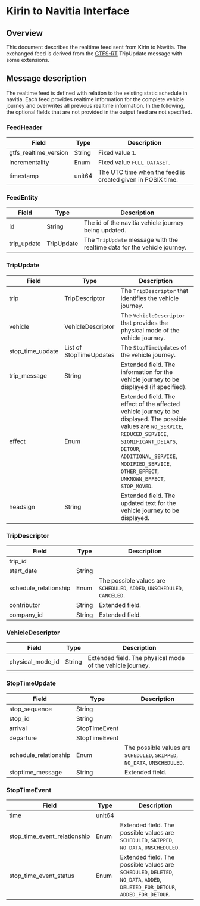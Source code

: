 # Kirin to Navitia Interface
## Overview
This document describes the realtime feed sent from Kirin to Navitia. The exchanged feed is derived from the [GTFS-RT](https://gtfs.org/reference/realtime/v2/) TripUpdate message with some extensions.

## Message description
The realtime feed is defined with relation to the existing static schedule in navitia.
Each feed provides realtime information for the complete vehicle journey and 
overwrites all previous realtime information.
In the following, the optional fields that are not provided in the output feed are not specified.

### FeedHeader
Field | Type | Description
--- | --- | ---
gtfs_realtime_version | String | Fixed value `1`.
incrementality | Enum | Fixed value `FULL_DATASET`.
timestamp | unit64 | The UTC time when the feed is created given in POSIX time.

### FeedEntity
Field | Type | Description
--- | --- | ---
id | String | The id of the navitia vehicle journey being updated.
trip_update | TripUpdate | The `TripUpdate` message with the realtime data for the vehicle journey.

### TripUpdate
Field | Type | Description
--- | --- | ---
trip | TripDescriptor | The `TripDescriptor` that identifies the vehicle journey.
vehicle | VehicleDescriptor | The `VehicleDescriptor` that provides the physical mode of the vehicle journey.
stop_time_update | List of StopTimeUpdates | The `StopTimeUpdates` of the vehicle journey.
trip_message | String | Extended field. The information for the vehicle journey to be displayed (if specified).
effect | Enum | Extended field. The effect of the affected vehicle journey to be displayed. The possible values are `NO_SERVICE`, `REDUCED_SERVICE`, `SIGNIFICANT_DELAYS`, `DETOUR`, `ADDITIONAL_SERVICE`, `MODIFIED_SERVICE`, `OTHER_EFFECT`, `UNKNOWN_EFFECT`, `STOP_MOVED`.
headsign | String | Extended field. The updated text for the vehicle journey to be displayed.

### TripDescriptor
Field | Type | Description
--- | --- | ---
trip_id | |
start_date | String |
schedule_relationship | Enum | The possible values are `SCHEDULED`, `ADDED`, `UNSCHEDULED`, `CANCELED`.
contributor | String | Extended field.
company_id | String | Extended field.

### VehicleDescriptor
Field | Type | Description
--- | --- | ---
physical_mode_id | String | Extended field. The physical mode of the vehicle journey.

### StopTimeUpdate
Field | Type | Description
--- | --- | ---
stop_sequence | String |
stop_id | String | 
arrival | StopTimeEvent |
departure | StopTimeEvent |
schedule_relationship | Enum | The possible values are `SCHEDULED`, `SKIPPED`, `NO_DATA`, `UNSCHEDULED`.
stoptime_message | String | Extended field.

### StopTimeEvent
Field | Type | Description
--- | --- | ---
time | unit64 |
stop_time_event_relationship | Enum | Extended field. The possible values are `SCHEDULED`, `SKIPPED`, `NO_DATA`, `UNSCHEDULED`.
stop_time_event_status | Enum | Extended field. The possible values are `SCHEDULED`, `DELETED`, `NO_DATA`, `ADDED`, `DELETED_FOR_DETOUR`, `ADDED_FOR_DETOUR`.

